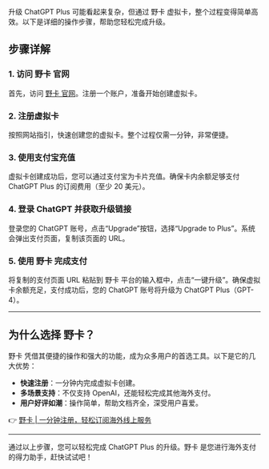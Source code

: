 升级 ChatGPT Plus 可能看起来复杂，但通过 野卡 虚拟卡，整个过程变得简单高效。以下是详细的操作步骤，帮助您轻松完成升级。

## 步骤详解

### 1. 访问 野卡 官网
首先，访问 [野卡 官网](https://bit.ly/bewildcard)。注册一个账户，准备开始创建虚拟卡。

### 2. 注册虚拟卡
按照网站指引，快速创建您的虚拟卡。整个过程仅需一分钟，非常便捷。

### 3. 使用支付宝充值
虚拟卡创建成功后，您可以通过支付宝为卡片充值。确保卡内余额足够支付 ChatGPT Plus 的订阅费用（至少 20 美元）。

### 4. 登录 ChatGPT 并获取升级链接
登录您的 ChatGPT 账号，点击“Upgrade”按钮，选择“Upgrade to Plus”。系统会弹出支付页面，复制该页面的 URL。

### 5. 使用 野卡 完成支付
将复制的支付页面 URL 粘贴到 野卡 平台的输入框中，点击“一键升级”。确保虚拟卡余额充足，支付成功后，您的 ChatGPT 账号将升级为 ChatGPT Plus（GPT-4）。

---

## 为什么选择 野卡？

野卡 凭借其便捷的操作和强大的功能，成为众多用户的首选工具。以下是它的几大优势：

- **快速注册**：一分钟内完成虚拟卡创建。
- **多场景支持**：不仅支持 OpenAI，还能轻松完成其他海外支付。
- **用户好评如潮**：操作简单，帮助文档齐全，深受用户喜爱。

👉 [野卡 | 一分钟注册，轻松订阅海外线上服务](https://bit.ly/bewildcard)

---

通过以上步骤，您可以轻松完成 ChatGPT Plus 的升级。野卡 是您进行海外支付的得力助手，赶快试试吧！